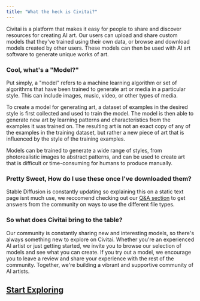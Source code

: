 ```yaml
---
title: "What the heck is Civitai?"
---
```


Civitai is a platform that makes it easy for people to share and discover resources for creating AI art. Our users can upload and share custom models that they've trained using their own data, or browse and download models created by other users. These models can then be used with AI art software to generate unique works of art.

### Cool, what's a "Model?"
Put simply, a "model" refers to a machine learning algorithm or set of algorithms that have been trained to generate art or media in a particular style. This can include images, music, video, or other types of media.

To create a model for generating art, a dataset of examples in the desired style is first collected and used to train the model. The model is then able to generate new art by learning patterns and characteristics from the examples it was trained on. The resulting art is not an exact copy of any of the examples in the training dataset, but rather a new piece of art that is influenced by the style of the training examples.

Models can be trained to generate a wide range of styles, from photorealistic images to abstract patterns, and can be used to create art that is difficult or time-consuming for humans to produce manually.

### Pretty Sweet, How do I use these once I've downloaded them?
Stable Diffusion is constantly updating so explaining this on a static text page isnt much use, we reccomend checking out our [Q&A section](https://civitai.com/questions) to get answers from the community on ways to use the different file types.

### So what does Civitai bring to the table?

Our community is constantly sharing new and interesting models, so there's always something new to explore on Civitai. Whether you're an experienced AI artist or just getting started, we invite you to browse our selection of models and see what you can create. If you try out a model, we encourage you to leave a review and share your experience with the rest of the community. Together, we're building a vibrant and supportive community of AI artists.

## [Start Exploring](/)